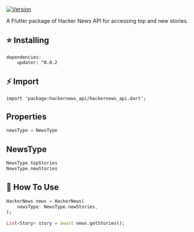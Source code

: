 [![Version](https://img.shields.io/pub/v/hackernews_api?color=%2354C92F&logo=dart)](https://pub.dev/packages/hackernews_api/install)

A Flutter package of Hacker News API for accessing top and new stories.

## ⭐ Installing
```
dependencies:
    updater: ^0.0.2
```

## ⚡ Import 
```
import 'package:hackernews_api/hackernews_api.dart';
```

## Properties

```dart
newsType → NewsType
```

## NewsType
```dart
NewsType.topStories
NewsType.newStories
```

## 📙 How To Use

```dart
HackerNews news = HackerNews(
    newsType: NewsType.newStories,
);
    
List<Story> story = await news.getStories();
```

